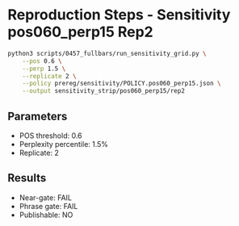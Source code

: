 # Reproduction Steps - Sensitivity pos060_perp15 Rep2

```bash
python3 scripts/0457_fullbars/run_sensitivity_grid.py \
    --pos 0.6 \
    --perp 1.5 \
    --replicate 2 \
    --policy prereg/sensitivity/POLICY.pos060_perp15.json \
    --output sensitivity_strip/pos060_perp15/rep2
```

## Parameters
- POS threshold: 0.6
- Perplexity percentile: 1.5%
- Replicate: 2

## Results
- Near-gate: FAIL
- Phrase gate: FAIL
- Publishable: NO
